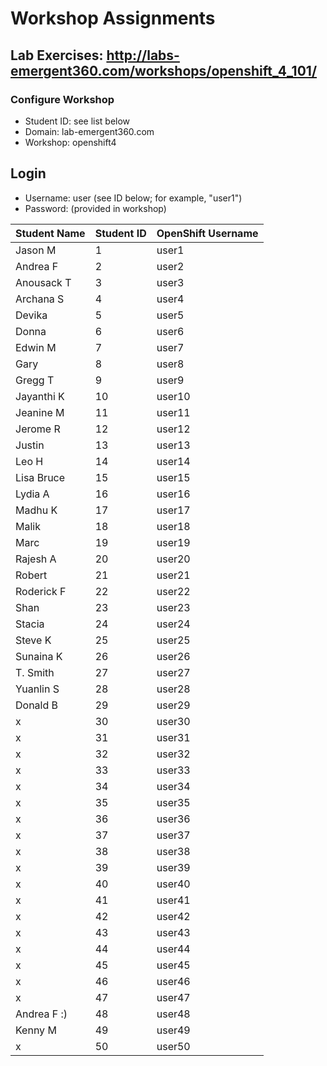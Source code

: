 # Workshop Assignments
## Lab Exercises: http://labs-emergent360.com/workshops/openshift_4_101/
### Configure Workshop
- Student ID: see list below
- Domain: lab-emergent360.com
- Workshop: openshift4

## Login
- Username: user<id> (see ID below; for example, "user1")
- Password: (provided in workshop)

| Student Name | Student ID | OpenShift Username | 
|------------ | ---------------| ---------------|
|	Jason M	|	1	|	user1	|
|	Andrea F	|	2	|	user2	|
|	Anousack T	|	3	|	user3	|
|	Archana S|	4	|	user4	|
|	Devika |	5	|	user5	|
|	Donna |	6	|	user6	|
|	Edwin	M |	7	|	user7	|
|	Gary 	|	8	|	user8	|
|	Gregg T	|	9	|	user9	|
|	Jayanthi K 	|	10	|	user10	|
|	Jeanine M	|	11	|	user11	|
|	Jerome R |	12	|	user12	|
|	Justin |	13	|	user13	|
| Leo H | 14 | user14 |
| Lisa Bruce | 15 | user15 |
| Lydia A | 16 | user16 |
| Madhu K | 17 | user17 |
| Malik | 18 | user18 |  
| Marc | 19 | user19 |  
| Rajesh A | 20 | user20 |  
| Robert | 21 | user21 |
| Roderick F | 22 | user22 |
| Shan | 23 | user23 |
| Stacia | 24 | user24 |
| Steve K | 25 | user25 |
| Sunaina K | 26 | user26 |
| T. Smith | 27 | user27 |
| Yuanlin S | 28 | user28 |
|  Donald B | 29 | user29 |
|  x | 30 | user30 |
|  x | 31 | user31 |
|  x | 32 | user32 |
|  x | 33 | user33 |
|  x | 34 | user34 |
|  x | 35 | user35 |  
|  x | 36 | user36 |
|  x | 37 | user37 |
|  x | 38 | user38 |
|  x | 39 | user39 |
|  x | 40 | user40 |
|  x | 41 | user41 |
|  x | 42 | user42 |
|  x | 43 | user43 |
|  x | 44 | user44 |
|  x | 45 | user45 |
|  x | 46 | user46 |
|  x | 47 | user47 |
| Andrea F :) | 48 | user48 |
| Kenny M | 49 | user49 |
|  x | 50 | user50 |
